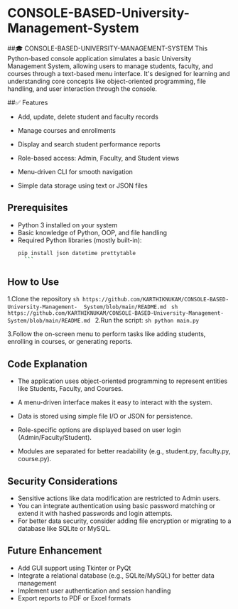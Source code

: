 # CONSOLE-BASED-University-Management-System
##🎓 CONSOLE-BASED-UNIVERSITY-MANAGEMENT-SYSTEM
 This Python-based console application simulates a basic University Management System, allowing users to manage students, faculty, and courses through a text-based menu interface. It's designed for learning and understanding core concepts like object-oriented programming, file handling, and user interaction through the console.

##✅ Features
- Add, update, delete student and faculty records

- Manage courses and enrollments

- Display and search student performance reports

- Role-based access: Admin, Faculty, and Student views

- Menu-driven CLI for smooth navigation

- Simple data storage using text or JSON files

## Prerequisites
- Python 3 installed on your system
- Basic knowledge of Python, OOP, and file handling
- Required Python libraries (mostly built-in):
    ```sh
    pip install json datetime prettytable
      ```
 ## How to Use
 1.Clone the repository
    ```sh
    https://github.com/KARTHIKNUKAM/CONSOLE-BASED-University-Management- 
    System/blob/main/README.md
      ```
       ```sh
      https://github.com/KARTHIKNUKAM/CONSOLE-BASED-University-Management- 
    System/blob/main/README.md
         ```
 2.Run the script:
       ```sh
       python main.py
         ```
       
 3.Follow the on-screen menu to perform tasks like adding students, enrolling in courses, or 
   generating reports.
   
## Code Explanation
- The application uses object-oriented programming to represent entities like Students, Faculty, 
  and Courses.

- A menu-driven interface makes it easy to interact with the system.

- Data is stored using simple file I/O or JSON for persistence.

- Role-specific options are displayed based on user login (Admin/Faculty/Student).

- Modules are separated for better readability (e.g., student.py, faculty.py, course.py).

## Security Considerations
- Sensitive actions like data modification are restricted to Admin users.
- You can integrate authentication using basic password matching or extend it with hashed 
   passwords and login attempts.
- For better data security, consider adding file encryption or migrating to a database like 
  SQLite or MySQL.

## Future Enhancement
- Add GUI support using Tkinter or PyQt
- Integrate a relational database (e.g., SQLite/MySQL) for better data management
- Implement user authentication and session handling
- Export reports to PDF or Excel formats




